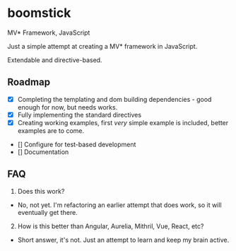 # boomstick
MV* Framework, JavaScript

Just a simple attempt at creating a MV* framework in JavaScript.

Extendable and directive-based.

Roadmap
---
- [x] Completing the templating and dom building dependencies - good enough for now, but needs works.
- [x] Fully implementing the standard directives
- [x] Creating working examples, first *very* simple example is included, better examples are to come.
- [] Configure for test-based development
- [] Documentation

FAQ
---
1. Does this work? 
  * No, not yet. I'm refactoring an earlier attempt that does work, so it will eventually get there.
2. How is this better than Angular, Aurelia, Mithril, Vue, React, etc?
  * Short answer, it's not. Just an attempt to learn and keep my brain active.
